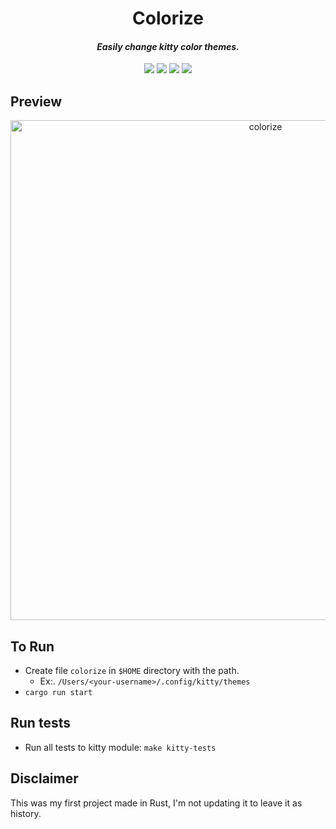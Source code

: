 <h1 align="center">Colorize</h1>

<h4 align="center"><i>Easily change kitty color themes.</i></h4>

<div align="center">
    <a href="https://github.com/jdssl/colorize/stars"><img src="https://img.shields.io/github/stars/jdssl/colorize?color=eb746b&labelColor=1e2528&style=for-the-badge"></a>
    <a href="https://github.com/jdssl/colorize/issues"><img src="https://img.shields.io/github/issues/jdssl/colorize?color=73a3b7&labelColor=1e2528&style=for-the-badge"></a>
    <a href="https://github.com/jdssl/colorize/blob/main/LICENSE"><img src="https://img.shields.io/static/v1?label=license&message=GPL-3.0&color=8eb2af&labelColor=1e2528&style=for-the-badge"></a>
    <a href="https://github.com/jdssl/colorize/network/members"><img src="https://img.shields.io/github/forks/jdssl/colorize?color=fdb292&labelColor=1e2528&style=for-the-badge"></a>
</div>

## Preview

<div align="center">
  <a href="https://www.youtube.com/watch?v=arpYqtNcQwc" target="_blank">
    <img title="colorize" alt="colorize" src="/images/colorize.gif" width="800">
  </a>
</div>


## To Run

- Create file `colorize` in `$HOME` directory with the path.
    - Ex:. `/Users/<your-username>/.config/kitty/themes`
- `cargo run start`

## Run tests

- Run all tests to kitty module: `make kitty-tests`

## Disclaimer

This was my first project made in Rust, I'm not updating it to leave it as history.
